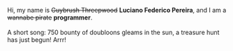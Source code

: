 Hi, my name is ~~Guybrush Threepwood~~ **Luciano Federico Pereira**, and I am a ~~wannabe pirate~~ **programmer**.<br><br>A short song: 750 bounty of doubloons gleams in the sun, a treasure hunt has just begun! Arrr!

